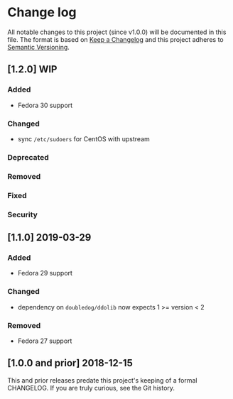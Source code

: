 <!--
# This file is part of the doubledog-sudo Puppet module.
# Copyright 2018-2019 John Florian
# SPDX-License-Identifier: GPL-3.0-or-later

Template

## [VERSION] DATE/WIP
### Added
### Changed
### Deprecated
### Removed
### Fixed
### Security

-->

# Change log

All notable changes to this project (since v1.0.0) will be documented in this file.  The format is based on [Keep a Changelog](http://keepachangelog.com/en/1.0.0/) and this project adheres to [Semantic Versioning](http://semver.org).

## [1.2.0] WIP
### Added
- Fedora 30 support
### Changed
- sync `/etc/sudoers` for CentOS with upstream
### Deprecated
### Removed
### Fixed
### Security

## [1.1.0] 2019-03-29
### Added
- Fedora 29 support
### Changed
- dependency on `doubledog/ddolib` now expects 1 >= version < 2
### Removed
- Fedora 27 support

## [1.0.0 and prior] 2018-12-15

This and prior releases predate this project's keeping of a formal CHANGELOG.  If you are truly curious, see the Git history.
